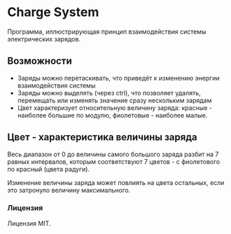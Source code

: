# Charge System

Программа, иллюстрирующая принцип взаимодействия системы электрических зарядов.

## Возможности

+ Заряды можно перетаскивать, что приведёт к изменению энергии взаимодействия системы
+ Заряды можно выделять (через ctrl), что позволяет удалять, перемещать или изменять значение сразу нескольким зарядам 
+ Цвет характеризует относительную величину заряда: красные - наиболее большие по модулю, фиолетовые - наиболее малые.

## Цвет - характеристика величины заряда 

Весь диапазон от 0 до величины самого большого заряда разбит на 7 равных интервалов, которым соответствуют 7 цветов - с
фиолетового по красный (цвета радуги).

Изменение величины заряда может повлиять на цвета остальных, если это затронуло величину максимального.

### Лицензия

Лицензия MIT.
